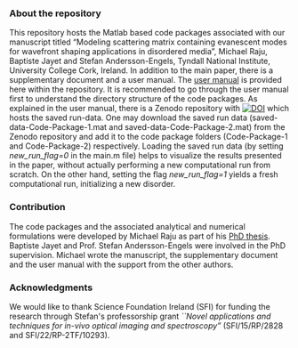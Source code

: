 ### About the repository
This repository hosts the Matlab based code packages associated with our manuscript titled “Modeling scattering matrix containing evanescent modes for 
wavefront shaping applications in disordered media”, Michael Raju, Baptiste Jayet and Stefan Andersson-Engels, Tyndall National Institute, University College Cork, Ireland.
 In addition to the main paper, there is a supplementary 
document and a user manual. The [user manual](/User_manual.pdf)
 is provided here within the repository. It is recommended to go through the user manual first to understand the directory 
structure of the code packages. As explained in the user manual, there is a Zenodo repository with [![DOI](https://zenodo.org/badge/DOI/10.5281/zenodo.10960970.svg)](https://doi.org/10.5281/zenodo.10960970)
 which hosts the saved run-data. One may download the saved
run data (saved-data-Code-Package-1.mat and saved-data-Code-Package-2.mat) from 
the Zenodo repository and add it to the code package folders (Code-Package-1 and Code-Package-2) respectively. Loading the saved run data
(by setting *new\_run\_flag=0* in the main.m file) 
helps to visualize the results presented in the paper, without actually performing a new computational run from scratch. On the other hand, setting the flag 
*new\_run\_flag=1* yields a fresh computational run, initializing a new disorder.  



### Contribution
The code packages and the associated analytical and numerical formulations were developed by Michael Raju as part of his [PhD thesis](https://hdl.handle.net/10468/14107).
Baptiste Jayet and Prof. Stefan Andersson-Engels were involved in the PhD supervision. 
Michael wrote the manuscript, the supplementary document and the user manual with the support from the other authors. 

### Acknowledgments
We would like to thank Science Foundation Ireland (SFI) for funding the research through Stefan's professorship grant *``Novel applications and techniques for in-vivo
optical imaging and spectroscopy”* (SFI/15/RP/2828 and SFI/22/RP-2TF/10293).
